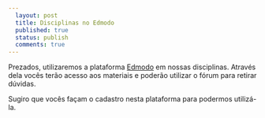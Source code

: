 ```yaml
---
  layout: post
  title: Disciplinas no Edmodo
  published: true
  status: publish
  comments: true
---
```


Prezados, utilizaremos a plataforma [Edmodo](www.edmodo.com) em nossas disciplinas. Através dela
vocês terão acesso aos materiais e poderão utilizar o fórum para retirar dúvidas.

Sugiro que vocês façam o cadastro nesta plataforma para podermos utilizá-la.
